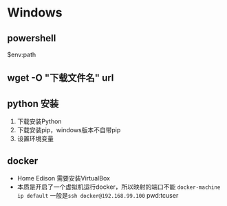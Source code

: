 # Windows
## powershell
$env:path
## wget -O "下载文件名" url
## python 安装
1. 下载安装Python
2. 下载安装pip，windows版本不自带pip
3. 设置环境变量
## docker
- Home Edison 需要安装VirtualBox
- 本质是开启了一个虚拟机运行docker，所以映射的端口不能
    `docker-machine ip default` 一般是`ssh docker@192.168.99.100` pwd:tcuser